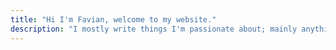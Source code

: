 ```yaml
---
title: "Hi I'm Favian, welcome to my website."
description: "I mostly write things I'm passionate about; mainly anything web dev, tech and personal development. Most of my writings revolve around my thoughts so this blog would tend towards my personal opinions."
---
```

